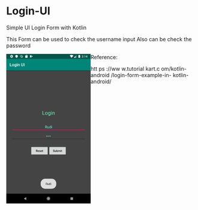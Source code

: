 # Login-UI

Simple UI Login Form with Kotlin

This Form can be used to check the username input
Also can be check the password

<a href="url"><img src="screenshot/Screenshot_1561878873_Resize.png" align="left" height="400" ></a>

Reference:

htt ps ://ww w.tutorial kart.c om/kotlin-android /login-form-example-in- kotlin-android/

